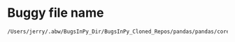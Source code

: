 # Buggy file name

```text
/Users/jerry/.abw/BugsInPy_Dir/BugsInPy_Cloned_Repos/pandas/pandas/core/reshape/pivot.py
```
